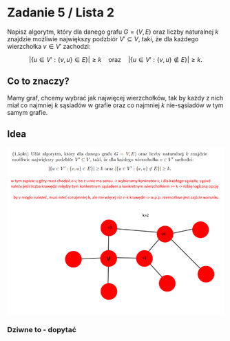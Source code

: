 # Zadanie 5 / Lista 2
Napisz algorytm, który dla danego grafu $G = (V,E)$ oraz liczby naturalnej $k$ znajdzie możliwie największy podzbiór $V' \subseteq V$, taki, że dla każdego wierzchołka $v \in V'$ zachodzi:  

$$
|\{u \in V' : \{v,u\} \in E\}| \geq k \quad \text{oraz} \quad |\{u \in V' : \{v,u\} \notin E\}| \geq k.
$$

## Co to znaczy?

Mamy graf, chcemy wybrać jak najwięcej wierzchołków, tak by każdy z nich miał co najmniej $k$ sąsiadów w grafie oraz co najmniej $k$ nie-sąsiadów w tym samym grafie.

## Idea

![Przykład](img5.png)

### Dziwne to - dopytać